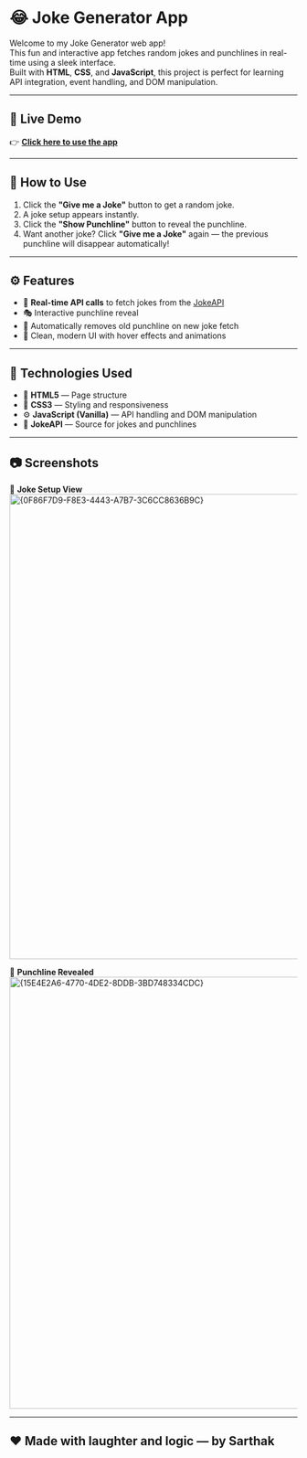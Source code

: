 # 😂 Joke Generator App  

Welcome to my Joke Generator web app!  
This fun and interactive app fetches random jokes and punchlines in real-time using a sleek interface.  
Built with **HTML**, **CSS**, and **JavaScript**, this project is perfect for learning API integration, event handling, and DOM manipulation.

---

## 🚀 Live Demo  
👉 [**Click here to use the app**](https://random-joke-generator-kappa-five.vercel.app/)

---

## 📌 How to Use  
1. Click the **"Give me a Joke"** button to get a random joke.  
2. A joke setup appears instantly.  
3. Click the **"Show Punchline"** button to reveal the punchline.  
4. Want another joke? Click **"Give me a Joke"** again — the previous punchline will disappear automatically!

---

## ⚙️ Features  
- 🔄 **Real-time API calls** to fetch jokes from the [JokeAPI](https://jokeapi.dev/)  
- 🎭 Interactive punchline reveal  
- 🧹 Automatically removes old punchline on new joke fetch  
- 🎨 Clean, modern UI with hover effects and animations  

---

## 🧠 Technologies Used  
- 🧱 **HTML5** — Page structure  
- 🎨 **CSS3** — Styling and responsiveness  
- ⚙️ **JavaScript (Vanilla)** — API handling and DOM manipulation  
- 🤣 **JokeAPI** — Source for jokes and punchlines  

---

## 📷 Screenshots  

🔹 **Joke Setup View**  
<img width="1636" height="814" alt="{0F86F7D9-F8E3-4443-A7B7-3C6CC8636B9C}" src="https://github.com/user-attachments/assets/8a071cab-36a3-44fb-a183-eb75acb7ad75" />



🔹 **Punchline Revealed**  
<img width="1493" height="756" alt="{15E4E2A6-4770-4DE2-8DDB-3BD748334CDC}" src="https://github.com/user-attachments/assets/c932917f-fe8f-4863-b519-4efa36153a85" />


---

## ❤️ Made with laughter and logic — by Sarthak
